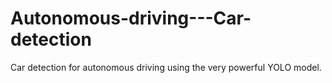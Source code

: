 # Autonomous-driving---Car-detection
Car detection for autonomous driving using the very powerful YOLO model.
